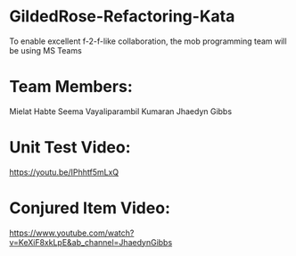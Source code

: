# GildedRose-Refactoring-Kata

To enable excellent f-2-f-like collaboration, the mob programming team will be using MS Teams 

# Team Members: 
Mielat Habte
Seema Vayaliparambil Kumaran
Jhaedyn Gibbs 

# Unit Test Video:
https://youtu.be/IPhhtf5mLxQ

# Conjured Item Video:
https://www.youtube.com/watch?v=KeXiF8xkLpE&ab_channel=JhaedynGibbs
